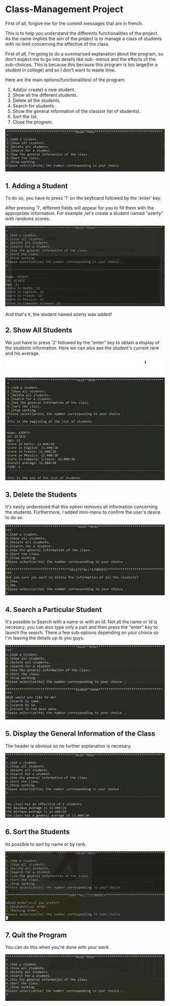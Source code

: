 # Class-Management Project

First of all, forgive me for the commit messages that are in french.

This is to help you understand the differents functionalities of the project.
As the name implies the aim of the project is to manage a class of students with no limit concerning the effective of the class.

First of all, I'm going to do a summarised explanation about the program, so don't expect me to go into details like sub- menus and the effects of the sub-choices. This is because this because this program is too large(for a student in college) and so I don't want to waste time.

Here are the main options(functionalities) of the program:
1. Add(or create) a new student.
2. Show all the different students.
3. Delete all the students.
4. Search for students.
5. Show the general information of the class(or list of students).
6. Sort the list.
7. Close the program.

![error!](./images/main-menu.png)

## 1. Adding a Student

To do so, you have to press '1' on the keyboard followed by the 'enter' key.

After pressing '1', different fields will appear for you to fill them with the appropriate information. For example ,let's  create a student named "azerty" with randoms scores:

![error!](./images/main-menu-choice1.png)

And that's it, the student named azerty was added!

## 2. Show All Students

We just have to press '2' followed by the "enter" key to obtain a display of the students information. Here we can also see the student's current rank and his average.

![error!](./images/main-menu-choice2.png)

## 3. Delete the Students

It's easily understood that this option removes all information concerning the students. Furthermore, I added mini-menu to confirm the user's desire to do so.  

![error!](./images/main-menu-choice3.png)

## 4. Search a Particular Student

It's possible to Search with a name or with an Id. Not all the name or Id is necesary, you can also type only a part and then press the "enter" key to launch the search. There a few sub-options depending on your choice  so  I'm leaving the details up to you guys.

![error!](./images/main-menu-choice4.png)

## 5. Display the General Information of the Class
The header is obvious so no further explanation is necesary.

![error!](./images/main-menu-choice5.png)

## 6. Sort the Students
Its possible to sort by name  or by rank.

![error!](./images/main-menu-choice6.png)

## 7. Quit the Program
You can do this when you're done with your work.

![error!](./images/main-menu-choice7.png)